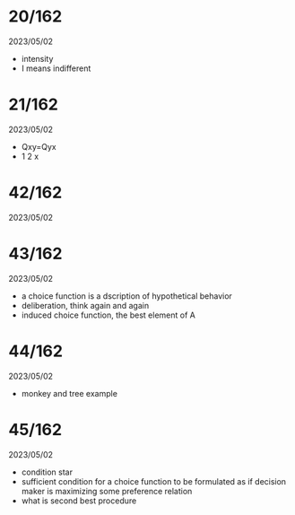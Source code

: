 # 20/162

2023/05/02

- intensity
- I means indifferent

# 21/162

2023/05/02

- Qxy=Qyx
- 1 2 x

# 42/162

2023/05/02

# 43/162

2023/05/02

- a choice function is a dscription of hypothetical behavior
- deliberation, think again and again
- induced choice function, the best element of A

# 44/162

2023/05/02

- monkey and tree example

# 45/162

2023/05/02

- condition star
- sufficient condition for a choice function to be formulated as if decision maker is maximizing some preference relation
- what is second best procedure
